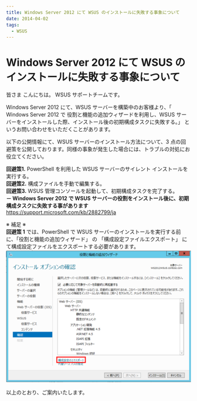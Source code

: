 ```yaml
---
title: Windows Server 2012 にて WSUS のインストールに失敗する事象について
date: 2014-04-02
tags:
  - WSUS
---
```


# Windows Server 2012 にて WSUS のインストールに失敗する事象について
皆さま こんにちは。 WSUS サポートチームです。

Windows Server 2012 にて、WSUS サーバーを構築中のお客様より、「 Windows Server 2012 で 役割と機能の追加ウィザードを利用し、WSUS サーバーをインストールした際、インストール後の初期構成タスクに失敗する。」 というお問い合わせをいただくことがあります。  

以下の公開情報にて、WSUS サーバーのインストール方法について、3 点の回避策を公開しております。同様の事象が発生した場合には、トラブルの対処にお役立てください。  

**回避策1.** PowerShell を利用した WSUS サーバーのサイレント インストールを実行する。  
**回避策2.** 構成ファイルを手動で編集する。  
**回避策3.** WSUS 管理コンソールを起動して、初期構成タスクを完了する。  
**－ Windows Server 2012 で WSUS サーバーの役割をインストール後に、初期構成タスクに失敗する事があります**  
https://support.microsoft.com/kb/2882799/ja  


※ 補足 ※  
**回避策 1** では、PowerShell で WSUS サーバーのインストールを実行する前に、「役割と機能の追加ウィザード」 の 「構成設定ファイルエクスポート」 にて構成設定ファイルをエクスポートする必要があります。  
![](2014-04-02_02/2014-04-02_02_01.png)  

以上のとおり、ご案内いたします。  





